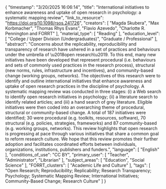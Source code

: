 {
    "timestamp": "3/20/2025 16:06:14",
    "title": "International initiatives to enhance awareness and uptake of open research in psychology: a systematic mapping review",
    "link_to_resource": "https://doi.org/10.1098/rsos.241726",
    "creators": [
        "Magda Skubera",
        "Max Korbmacher",
        "Thomas Rhys Evans",
        "Flavio Azevedo",
        "Charlotte R. Pennington and FORRT"
    ],
    "material_type": [
        "Reading"
    ],
    "education_level": [
        "College / Upper Division (Undergraduates)",
        "Graduate / Professional"
    ],
    "abstract": "Concerns about the replicability, reproducibility and transparency of research have ushered in a set of practices and behaviours under the umbrella of \u2018open research\u2019. To this end, many new initiatives have been developed that represent procedural (i.e. behaviours and sets of commonly used practices in the research process), structural (new norms, rules, infrastructure and incentives), and community-based change (working groups, networks). The objectives of this research were to identify and outline international initiatives that enhance awareness and uptake of open research practices in the discipline of psychology. A systematic mapping review was conducted in three stages: (i) a Web search to identify open research initiatives in psychology; (ii) a literature search to identify related articles; and (iii) a hand search of grey literature. Eligible initiatives were then coded into an overarching theme of procedural, structural or community-based change. A total of 187 initiatives were identified; 30 were procedural (e.g. toolkits, resources, software), 70 structural (e.g. policies, strategies, frameworks) and 87 community-based (e.g. working groups, networks). This review highlights that open research is progressing at pace through various initiatives that share a common goal to reform research culture. We hope that this review promotes their further adoption and facilitates coordinated efforts between individuals, organizations, institutions, publishers and funders.",
    "language": [
        "English"
    ],
    "conditions_of_use": "CC BY",
    "primary_user": [
        "Teacher",
        "Administrator",
        "Librarian"
    ],
    "subject_areas": [
        "Education",
        "Social Science"
    ],
    "FORRT_clusters": [
        "Academic Life and Culture"
    ],
    "tags": [
        "Open Research; Reproducibility; Replicability; Research Transparency; Psychology; Systematic Mapping Review; International Initiatives; Community-Based Change; Research Culture"
    ]
}